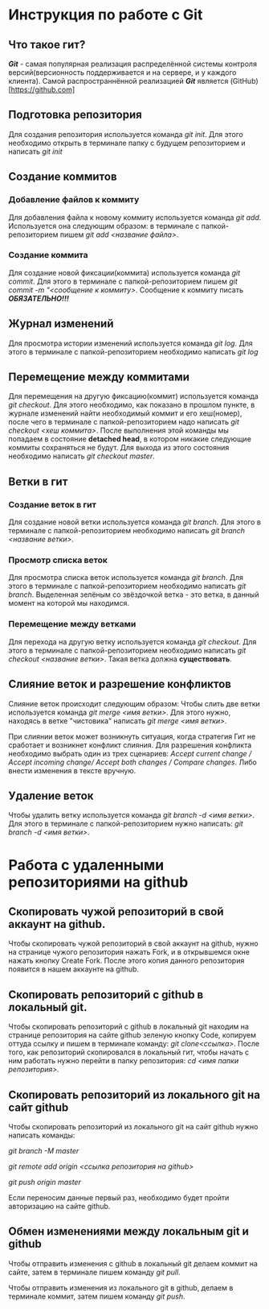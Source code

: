 # Инструкция по работе с Git

## Что такое гит?
***Git*** - самая популярная реализация распределённой системы контроля версий(версионность поддерживается и на сервере, и у каждого клиента). Самой распространнённой реализацией ***Git*** является (GitHub)[https://github.com]

## Подготовка репозитория
Для создания репозитория используется команда *git init*. Для этого необходимо открыть в терминале папку с будущем репозиторием и написать *git init*

## Создание коммитов

### Добавление файлов к коммиту
Для добавления файла к новому коммиту используется команда *git add*. Используется она следующим образом: в терминале с папкой-репозиторием пишем *git add <название файла>*.

### Создание коммита
Для создание новой фиксации(коммита) используется команда *git commit*. Для этого в терминале с папкой-репозиторием пишем *git commit -m "<сообщение к коммиту>*. Сообщение к коммиту писать ***ОБЯЗАТЕЛЬНО!!!***

## Журнал изменений
Для просмотра истории изменений используется команда *git log*. Для этого в терминале с папкой-репозиторием необходимо написать *git log*

## Перемещение между коммитами
Для перемещения на другую фиксацию(коммит) используется команда *git checkout*. Для этого необходимо, как показано в прошлом пункте, в журнале изменений найти необходимый коммит и его хеш(номер), после чего в терминале с папкой-репозиторием надо написать *git checkout <хеш коммита>*. После выполнения этой команды мы попадаем в состояние **detached head**, в котором никакие следующие коммиты сохраняться не будут. Для выхода из этого состояния необходимо написать *git checkout master*.

## Ветки в гит
### Создание веток в гит
Для создание новой ветки используется команда *git branch*. Для этого в терминале с папкой-репозиторием необходимо написать *git branch <название ветки>*.
### Просмотр списка веток
Для просмотра списка веток используется команда *git branch*. Для этого в терминале с папкой-репозиторием необходимо написать *git branch*. Выделенная зелёным со звёздочкой ветка - это ветка, в данный момент на которой мы находимся.

### Перемещение между ветками
Для перехода на другую ветку используется команда *git checkout*. Для этого в терминале с папкой-репозиторием необходимо написать *git checkout <название ветки>*. Такая ветка должна **существовать**.

## Слияние веток и разрешение конфликтов
Слияние веток происходит следующим образом:
Чтобы слить две ветки используется команда *git merge <имя ветки>*. Для этого нужно, находясь в ветке "чистовика" написать *git merge <имя ветки>*.

При слиянии веток может возникнуть ситуация, когда стратегия Гит не сработает и возникнет конфликт слияния.
Для разрешения конфликта необходимо выбрать один из трех сценариев: *Accept current change / Accept incoming change/ Accept both changes / Compare changes*. Либо внести изменения в тексте вручную.


## Удаление веток
Чтобы удалить ветку используется команда *git branch -d <имя ветки>*. Для этого в терминале с папкой-репозиторием нужно написать: *git branch -d <имя ветки>*.

# Работа с удаленными репозиториями на github

## Скопировать чужой репозиторий в свой аккаунт на github.
Чтобы скопировать чужой репозиторий в свой аккаунт на github, нужно на странице чужого репозитория нажать Fork, и в открывшемся окне нажать кнопку Create Fork. После этого копия данного репозитория появится в нашем аккаунте на github.

## Скопировать pепозиторий с github в локальный git.
Чтобы скопировать репозиторий с github в локальный git находим на странице репозитория на сайте github зеленую кнопку Code, копируем оттуда ссылку и пишем в терминале команду: *git clone<ссылка>*. После того, как репозиторий скопировался в локальный гит, чтобы начать с ним работать нужно перейти в папку репозитория: *cd <имя папки репозитория>.*

## Скопировать репозиторий из локального git на сайт github
Чтобы скопировать репозиторий из локального git на сайт github нужно написать команды:

*git branch -M master*

*git remote add origin <ссылка репозитория на github>*

*git push origin master*

Если переносим данные первый раз, необходимо будет пройти авторизацию на сайте github.

## Обмен изменениями между локальным git и github
Чтобы отправить изменения с github в локальный git делаем коммит на сайте, затем в терминале пишем команду *git pull*.

Чтобы отправить изменения из локального git в github, делаем в терминале коммит, затем пишем команду *git push*. 



